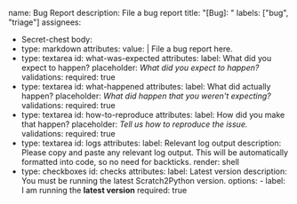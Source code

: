 name: Bug Report
description: File a bug report
title: "[Bug]: "
labels: ["bug", "triage"]
assignees:
  - Secret-chest
body:
  - type: markdown
    attributes:
      value: |
        File a bug report here.
  - type: textarea
    id: what-was-expected
    attributes:
      label: What did you expect to happen?
      placeholder: _What did you expect to happen?_
    validations:
      required: true
  - type: textarea
    id: what-happened
    attributes:
      label: What did actually happen?
      placeholder: _What did happen that you weren't expecting?_
    validations:
      required: true
  - type: textarea
    id: how-to-reproduce
    attributes:
      label: How did you make that happen?
      placeholder: _Tell us how to reproduce the issue._
    validations:
      required: true
  - type: textarea
    id: logs
    attributes:
      label: Relevant log output
      description: Please copy and paste any relevant log output. This will be automatically formatted into code, so no need for backticks.
      render: shell
  - type: checkboxes
    id: checks
    attributes:
      label: Latest version
      description: You must be running the latest Scratch2Python version.
      options:
        - label: I am running the **latest version**
          required: true
